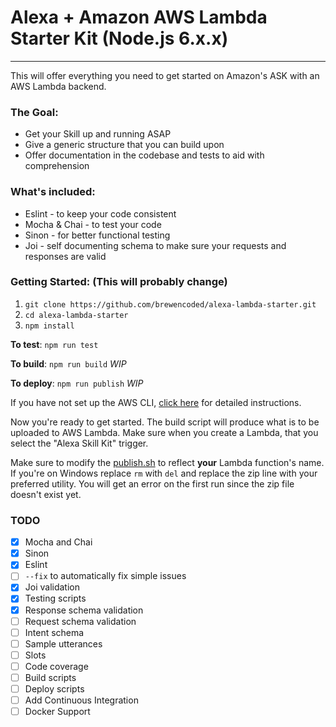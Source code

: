 # Alexa + Amazon AWS Lambda Starter Kit (Node.js 6.x.x)
------
This will offer everything you need to get started on Amazon's ASK with an AWS Lambda backend.

### The Goal:
 - Get your Skill up and running ASAP
 - Give a generic structure that you can build upon
 - Offer documentation in the codebase and tests to aid with comprehension

### What's included:
 - Eslint - to keep your code consistent
 - Mocha & Chai - to test your code
 - Sinon - for better functional testing
 - Joi - self documenting schema to make sure your requests and responses are valid

### Getting Started: (This will probably change)
 1. `git clone https://github.com/brewencoded/alexa-lambda-starter.git`
 2. `cd alexa-lambda-starter`
 3. `npm install`

**To test**: `npm run test`

**To build**: `npm run build` *WIP*

**To deploy**: `npm run publish` *WIP*

If you have not set up the AWS CLI, [click here](https://developer.amazon.com/blogs/post/Tx1UE9W1NQ0GYII/publishing-your-skill-code-to-lambda-via-the-command-line-interface) for detailed instructions.

Now you're ready to get started. The build script will produce what is to be uploaded to AWS Lambda. Make sure when you create a Lambda, that you select the "Alexa Skill Kit" trigger.

Make sure to modify the [publish.sh](https://github.com/brewencoded/alexa-lambda-starter/blob/master/publish.sh#L5) to reflect **your** Lambda function's name. If you're on Windows replace `rm` with `del` and replace the zip line with your preferred utility. You will get an error on the first run since the zip file doesn't exist yet.

### TODO
- [X] Mocha and Chai
- [X] Sinon
- [X] Eslint
- [ ] `--fix` to automatically fix simple issues
- [X] Joi validation
- [X] Testing scripts
- [X] Response schema validation
- [ ] Request schema validation
- [ ] Intent schema
- [ ] Sample utterances
- [ ] Slots
- [ ] Code coverage
- [ ] Build scripts
- [ ] Deploy scripts
- [ ] Add Continuous Integration
- [ ] Docker Support
